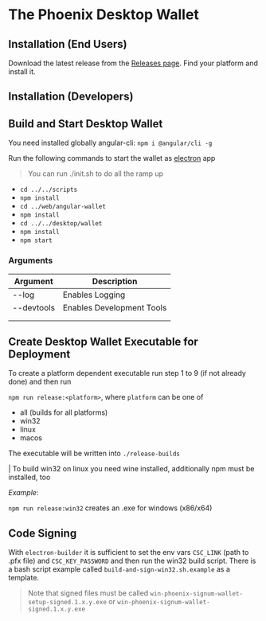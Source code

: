 # The Phoenix Desktop Wallet

## Installation (End Users)

Download the latest release from the [Releases page](https://github.com/signum-network/phoenix/releases). Find your platform and install it. 

## Installation (Developers)

## Build and Start Desktop Wallet

You need installed globally angular-cli: `npm i @angular/cli -g`

Run the following commands to start the wallet as [electron](https://electronjs.org/) app

> You can run ./init.sh to do all the ramp up

- `cd ../../scripts`
- `npm install`
- `cd ../web/angular-wallet`
- `npm install`
- `cd ../../desktop/wallet`
- `npm install`
- `npm start`

### Arguments

| Argument | Description |
|----------|-------------|
|  --log     |  Enables Logging           |
|  --devtools     |  Enables Development Tools           |
|          |             |
|          |             |

## Create Desktop Wallet Executable for Deployment

To create a platform dependent executable run step 1 to 9 (if not already done)
and then run

`npm run release:<platform>`, where `platform` can be one of 

- all (builds for all platforms)
- win32
- linux
- macos

The executable will be written into `./release-builds`

| To build win32 on linux you need wine installed, additionally npm must be installed, too

_Example_:

`npm run release:win32` creates an .exe for windows (x86/x64)


## Code Signing

With `electron-builder` it is sufficient to set the env vars `CSC_LINK` (path to .pfx file) and `CSC_KEY_PASSWORD` and then run the win32 build script.
There is a bash script example called `build-and-sign-win32.sh.example` as a template.

> Note that signed files must be called `win-phoenix-signum-wallet-setup-signed.1.x.y.exe` or `win-phoenix-signum-wallet-signed.1.x.y.exe`
